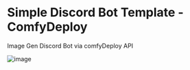 # Simple Discord Bot Template - ComfyDeploy

Image Gen Discord Bot via comfyDeploy API

![image](https://github.com/ecjojo/DiscordBotTemplate-ComfyDeploy/assets/48451938/de783316-fa58-424f-9b62-45dfbcd705c2)
